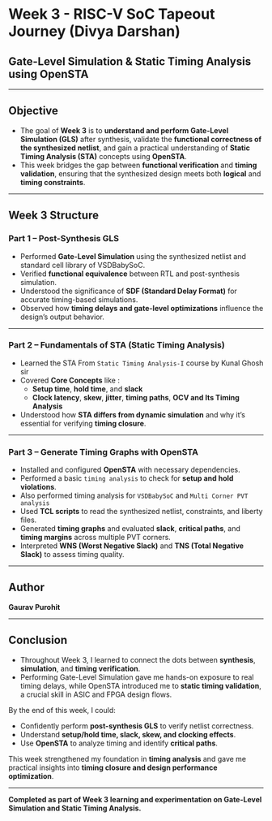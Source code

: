 # Week 3 - RISC-V SoC Tapeout Journey (Divya Darshan)
## Gate-Level Simulation & Static Timing Analysis using OpenSTA
---

## Objective

- The goal of **Week 3** is to **understand and perform Gate-Level Simulation (GLS)** after synthesis, validate the **functional correctness of the synthesized netlist**, and gain a practical understanding of **Static Timing Analysis (STA)** concepts using **OpenSTA**.  
- This week bridges the gap between **functional verification** and **timing validation**, ensuring that the synthesized design meets both **logical** and **timing constraints**.

---

## Week 3 Structure

### **Part 1 – Post-Synthesis GLS**

- Performed **Gate-Level Simulation** using the synthesized netlist and standard cell library of VSDBabySoC.
- Verified **functional equivalence** between RTL and post-synthesis simulation.
- Understood the significance of **SDF (Standard Delay Format)** for accurate timing-based simulations.
- Observed how **timing delays and gate-level optimizations** influence the design’s output behavior.



---

### **Part 2 – Fundamentals of STA (Static Timing Analysis)**

- Learned the STA From `Static Timing Analysis-I` course by Kunal Ghosh sir 
- Covered **Core Concepts** like :
  - **Setup time**, **hold time**, and **slack**
  - **Clock latency**, **skew**, **jitter**, **timing paths**, **OCV and Its Timing Analysis**
- Understood how **STA differs from dynamic simulation** and why it’s essential for verifying **timing closure**.


---

###  **Part 3 – Generate Timing Graphs with OpenSTA**

- Installed and configured **OpenSTA** with necessary dependencies.
- Performed a basic `timing analysis` to check for **setup and hold violations**.
- Also performed timing analysis for `VSDBabySoC` and `Multi Corner PVT analysis`
- Used **TCL scripts** to read the synthesized netlist, constraints, and liberty files.
- Generated **timing graphs** and evaluated **slack**, **critical paths**, and **timing margins** across multiple PVT corners.
- Interpreted **WNS (Worst Negative Slack)** and **TNS (Total Negative Slack)** to assess timing quality.



---

##  Author

**Gaurav Purohit**

---

## Conclusion

- Throughout Week 3, I learned to connect the dots between **synthesis**, **simulation**, and **timing verification**.  
- Performing Gate-Level Simulation gave me hands-on exposure to real timing delays, while OpenSTA introduced me to **static timing validation**, a crucial skill in ASIC and FPGA design flows.  

By the end of this week, I could:
- Confidently perform **post-synthesis GLS** to verify netlist correctness.  
- Understand **setup/hold time, slack, skew, and clocking effects**.  
- Use **OpenSTA** to analyze timing and identify **critical paths**.  

This week strengthened my foundation in **timing analysis** and gave me practical insights into **timing closure and design performance optimization**.

---

**Completed as part of Week 3 learning and experimentation on Gate-Level Simulation and Static Timing Analysis.**
